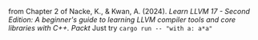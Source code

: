 from Chapter 2 of Nacke, K., & Kwan, A. (2024). *Learn LLVM 17 - Second Edition: A beginner's guide to learning LLVM compiler tools and core libraries with C++. Packt*
Just try ```cargo run -- "with a: a*a"```
